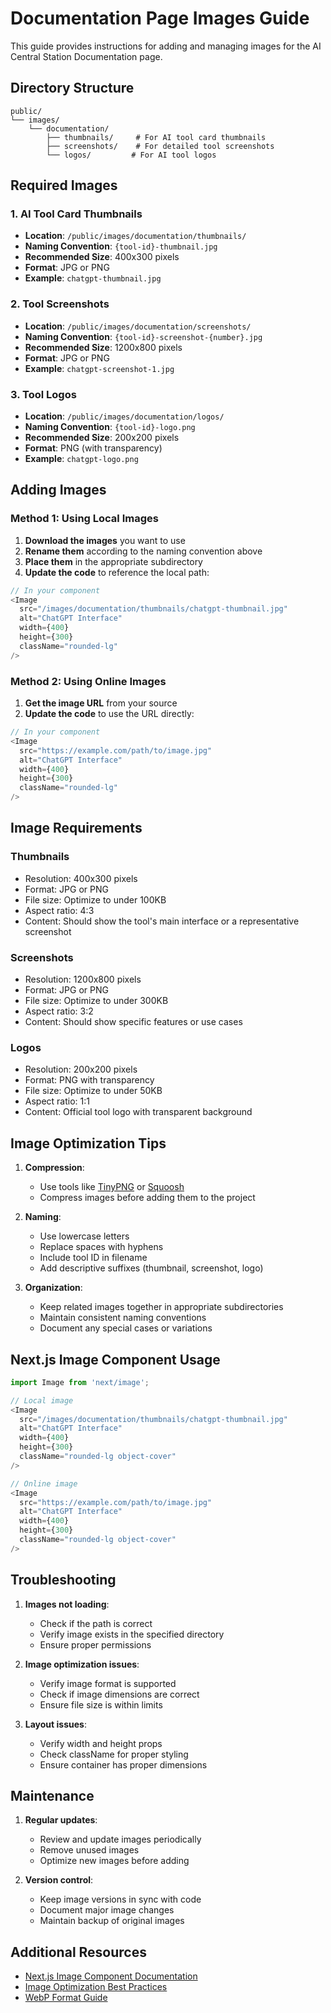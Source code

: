 # Documentation Page Images Guide

This guide provides instructions for adding and managing images for the AI Central Station Documentation page.

## Directory Structure

```
public/
└── images/
    └── documentation/
        ├── thumbnails/     # For AI tool card thumbnails
        ├── screenshots/    # For detailed tool screenshots
        └── logos/         # For AI tool logos
```

## Required Images

### 1. AI Tool Card Thumbnails
- **Location**: `/public/images/documentation/thumbnails/`
- **Naming Convention**: `{tool-id}-thumbnail.jpg`
- **Recommended Size**: 400x300 pixels
- **Format**: JPG or PNG
- **Example**: `chatgpt-thumbnail.jpg`

### 2. Tool Screenshots
- **Location**: `/public/images/documentation/screenshots/`
- **Naming Convention**: `{tool-id}-screenshot-{number}.jpg`
- **Recommended Size**: 1200x800 pixels
- **Format**: JPG or PNG
- **Example**: `chatgpt-screenshot-1.jpg`

### 3. Tool Logos
- **Location**: `/public/images/documentation/logos/`
- **Naming Convention**: `{tool-id}-logo.png`
- **Recommended Size**: 200x200 pixels
- **Format**: PNG (with transparency)
- **Example**: `chatgpt-logo.png`

## Adding Images

### Method 1: Using Local Images

1. **Download the images** you want to use
2. **Rename them** according to the naming convention above
3. **Place them** in the appropriate subdirectory
4. **Update the code** to reference the local path:

```typescript
// In your component
<Image
  src="/images/documentation/thumbnails/chatgpt-thumbnail.jpg"
  alt="ChatGPT Interface"
  width={400}
  height={300}
  className="rounded-lg"
/>
```

### Method 2: Using Online Images

1. **Get the image URL** from your source
2. **Update the code** to use the URL directly:

```typescript
// In your component
<Image
  src="https://example.com/path/to/image.jpg"
  alt="ChatGPT Interface"
  width={400}
  height={300}
  className="rounded-lg"
/>
```

## Image Requirements

### Thumbnails
- Resolution: 400x300 pixels
- Format: JPG or PNG
- File size: Optimize to under 100KB
- Aspect ratio: 4:3
- Content: Should show the tool's main interface or a representative screenshot

### Screenshots
- Resolution: 1200x800 pixels
- Format: JPG or PNG
- File size: Optimize to under 300KB
- Aspect ratio: 3:2
- Content: Should show specific features or use cases

### Logos
- Resolution: 200x200 pixels
- Format: PNG with transparency
- File size: Optimize to under 50KB
- Aspect ratio: 1:1
- Content: Official tool logo with transparent background

## Image Optimization Tips

1. **Compression**:
   - Use tools like [TinyPNG](https://tinypng.com/) or [Squoosh](https://squoosh.app/)
   - Compress images before adding them to the project

2. **Naming**:
   - Use lowercase letters
   - Replace spaces with hyphens
   - Include tool ID in filename
   - Add descriptive suffixes (thumbnail, screenshot, logo)

3. **Organization**:
   - Keep related images together in appropriate subdirectories
   - Maintain consistent naming conventions
   - Document any special cases or variations

## Next.js Image Component Usage

```typescript
import Image from 'next/image';

// Local image
<Image
  src="/images/documentation/thumbnails/chatgpt-thumbnail.jpg"
  alt="ChatGPT Interface"
  width={400}
  height={300}
  className="rounded-lg object-cover"
/>

// Online image
<Image
  src="https://example.com/path/to/image.jpg"
  alt="ChatGPT Interface"
  width={400}
  height={300}
  className="rounded-lg object-cover"
/>
```

## Troubleshooting

1. **Images not loading**:
   - Check if the path is correct
   - Verify image exists in the specified directory
   - Ensure proper permissions

2. **Image optimization issues**:
   - Verify image format is supported
   - Check if image dimensions are correct
   - Ensure file size is within limits

3. **Layout issues**:
   - Verify width and height props
   - Check className for proper styling
   - Ensure container has proper dimensions

## Maintenance

1. **Regular updates**:
   - Review and update images periodically
   - Remove unused images
   - Optimize new images before adding

2. **Version control**:
   - Keep image versions in sync with code
   - Document major image changes
   - Maintain backup of original images

## Additional Resources

- [Next.js Image Component Documentation](https://nextjs.org/docs/api-reference/next/image)
- [Image Optimization Best Practices](https://nextjs.org/docs/basic-features/image-optimization)
- [WebP Format Guide](https://developers.google.com/speed/webp) 